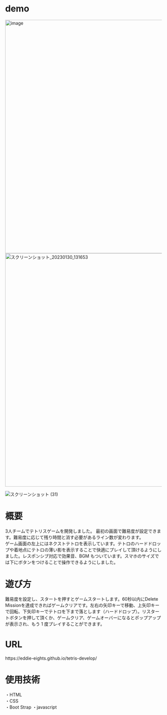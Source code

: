 
# demo
<img width="749" alt="image" src="https://user-images.githubusercontent.com/109569162/215386051-e430e70b-4875-4e10-803c-af6fd6012ca3.png">
<img width="749" alt="スクリーンショット_20230130_131653" src="https://user-images.githubusercontent.com/109569162/215654790-145e0644-d5c5-4aac-9536-11268d4c1b29.png">

![スクリーンショット (31)](https://user-images.githubusercontent.com/109569162/215654622-75450775-b976-48e2-b396-1be59029a1f1.png)

# 概要
3人チームでテトリスゲームを開発しました。
最初の画面で難易度が設定できます。難易度に応じて残り時間と消す必要があるライン数が変わります。  
 ゲーム画面の左上にはネクストテトロを表示しています。テトロのハードドロップや着地点にテトロの薄い影を表示することで快適にプレイして頂けるようにしました。レスポンシブ対応で効果音、BGM もついています。スマホのサイズでは下にボタンをつけることで操作できるようにしました。

# 遊び方

難易度を設定し、スタートを押すとゲームスタートします。60秒以内にDelete Missionを達成できればゲームクリアです。左右の矢印キーで移動、上矢印キーで回転、下矢印キーでテトロを下まで落とします（ハードドロップ）。リスタートボタンを押して頂くか、ゲームクリア、ゲームオーバーになるとポップアップが表示され、もう 1 度プレイすることができます。

# URL

<PC>
https://eddie-eights.github.io/tetris-develop/

<SP>


# 使用技術

・HTML  
・CSS  
・Boot Strap
・javascript
